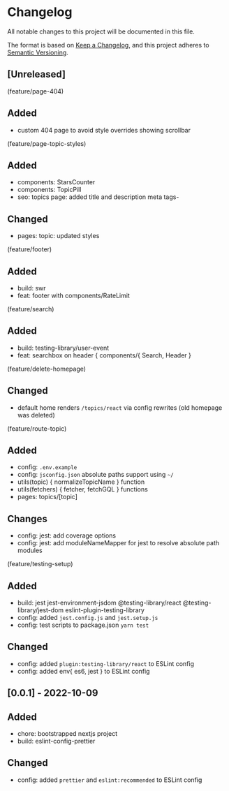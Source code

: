 # Changelog
All notable changes to this project will be documented in this file.

The format is based on [Keep a Changelog](https://keepachangelog.com/en/1.0.0/),
and this project adheres to [Semantic Versioning](https://semver.org/spec/v2.0.0.html).

## [Unreleased]

(feature/page-404)
## Added
- custom 404 page to avoid style overrides showing scrollbar

(feature/page-topic-styles)
## Added
- components: StarsCounter
- components: TopicPill
- seo: topics page: added title and description meta tags-

## Changed
- pages: topic: updated styles

(feature/footer)
## Added
- build: swr
- feat: footer with components/RateLimit

(feature/search)
## Added
- build: testing-library/user-event
- feat: searchbox on header { components/{ Search, Header }

(feature/delete-homepage)
## Changed
- default home renders `/topics/react` via config rewrites (old homepage was deleted)

(feature/route-topic)
## Added
- config: `.env.example`
- config: `jsconfig.json` absolute paths support using `~/`
- utils(topic) { normalizeTopicName } function
- utils(fetchers) { fetcher, fetchGQL } functions
- pages: topics/[topic]

## Changes
- config: jest: add coverage options
- config: jest: add moduleNameMapper for jest to resolve absolute path modules

(feature/testing-setup)
## Added
- build: jest jest-environment-jsdom @testing-library/react @testing-library/jest-dom eslint-plugin-testing-library
- config: added `jest.config.js` and `jest.setup.js`
- config: test scripts to package.json `yarn test`

## Changed
- config: added `plugin:testing-library/react` to ESLint config
- config: added env{ es6, jest } to ESLint config

## [0.0.1] - 2022-10-09
## Added
- chore: bootstrapped nextjs project
- build: eslint-config-prettier

## Changed
- config: added `prettier` and `eslint:recommended` to ESLint config

